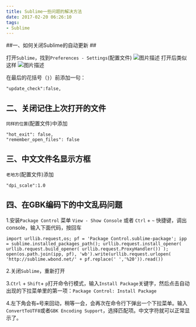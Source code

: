 ```yaml
---
title: Sublime一些问题的解决方法
date: 2017-02-20 06:26:10
tags:
- Sublime
---
```

##一、如何关闭Sublime的自动更新 ##

打开`Sublime`，找到`Preferences - Settings`(配置文件)
![图片描述][1]
打开后类似这样
![图片描述][2]

在最后的花括号（`}`）前添加一句：

    "update_check":false,

## 二、关闭记住上次打开的文件 ##


`同样的位置`(配置文件)中添加

    "hot_exit": false,
    "remember_open_files": false

## 三、中文文件名显示方框 ##
`老地方`(配置文件)添加
```
"dpi_scale":1.0
```
## 四、在GBK编码下的中文乱码问题 ##

 1.安装`Package Control`
 菜单 `View - Show Console` 或者 `Ctrl` + `~` 快捷键，调出 console，输入下面代码，按回车

```
import urllib.request,os; pf = 'Package Control.sublime-package'; ipp = sublime.installed_packages_path(); urllib.request.install_opener( urllib.request.build_opener( urllib.request.ProxyHandler()) ); open(os.path.join(ipp, pf), 'wb').write(urllib.request.urlopen( 'http://sublime.wbond.net/' + pf.replace(' ','%20')).read())
```

2.关闭`Sublime`，重新打开

3.`Ctrl` + `Shift`+ `p`打开命令行模式，输入`Install Package`关键字，然后点击自动出现的下拉菜单里的第一项：`Package Control: Install Package`

4.左下角会有`=`号来回动，稍等一会，会再次在命令行下弹出一个下拉菜单。输入`ConvertToUTF8`或者`GBK Encoding Support`，选择匹配项。中文字符就可以正常显示了。

 

  [1]: /img/bVGJsx
  [2]: /img/bVGJsH